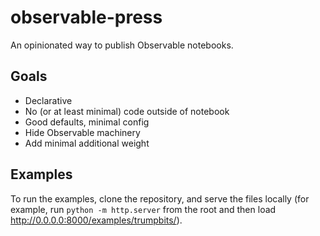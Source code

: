# observable-press
An opinionated way to publish Observable notebooks.

## Goals
- Declarative
- No (or at least minimal) code outside of notebook
- Good defaults, minimal config
- Hide Observable machinery
- Add minimal additional weight

## Examples
To run the examples, clone the repository, and serve the files locally (for example, run `python -m http.server` from the root and then load http://0.0.0.0:8000/examples/trumpbits/).